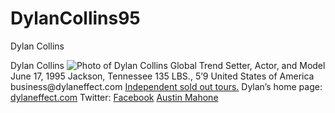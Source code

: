 # DylanCollins95
Dylan Collins

<div itemscope="" itemtype="http://schema.org/Person">
  <span itemprop="name">Dylan Collins</span>
  <img src="https://pbs.twimg.com/media/CBtH4QlUEAEuMI8.jpg" itemprop="image" alt="Photo of Dylan Collins">
  <span itemprop="jobTitle">Global Trend Setter, Actor, and Model</span>
  <div itemprop="affiliation" make-a-wish="" foundation="" and="" disney="" inc.="" itemtype="http://schema.org/Organization">
    <span itemprop="birthDate">
      June 17, 1995
      Jackson, Tennessee
    </span>
    <span itemprop="weight">135 LBS.</span>,
    <span itemprop="height">5’9</span>
    <span itemprop="nationality">United States of America</span>
  </div>
  <span itemprop="email">business@dylaneffect.com</span>
  <a href="mailto:business@dylaneffect.com" itemprop="worksFor">
    Independent sold out tours.</a>
  Dylan’s home page:
  <a href="http://www.dylaneffect.com" itemprop="url">dylaneffect.com</a>
  Twitter:
  <a href="https://twitter.com/DylanCollins95" itemprop="sameAs">
    Facebook</a>
  <a href="https://www.facebook.com/DylanCollinsOfficial" itemprop="knows">
    Austin Mahone</a>
</div>

